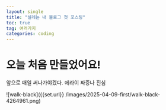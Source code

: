 ```yaml
---
layout: single
title: "설레는 내 블로그 첫 포스팅"
toc: true
tag: 여러가지
categories: coding
---
```


# 오늘 처음 만들었어요!

앞으로 매일 써나가야겠다.
에라이 짜증나 진심

![walk-black]({{set.url}} /images/2025-04-09-first/walk-black-4264961.png)
